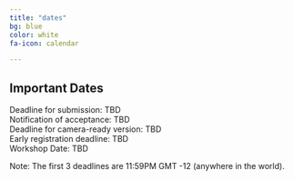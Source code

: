 ```yaml
---
title: "dates"
bg: blue
color: white
fa-icon: calendar

---
```


## Important Dates
Deadline for submission: TBD  
Notification of acceptance: TBD  
Deadline for camera-ready version: TBD  
Early registration deadline: TBD  
Workshop Date: TBD

Note: The first 3 deadlines are 11:59PM GMT -12 (anywhere in the world). 
